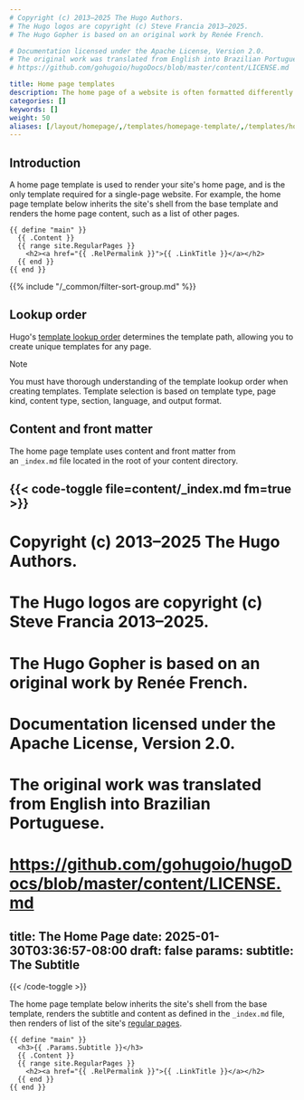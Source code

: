 ```yaml
---
# Copyright (c) 2013–2025 The Hugo Authors.
# The Hugo logos are copyright (c) Steve Francia 2013–2025.
# The Hugo Gopher is based on an original work by Renée French.

# Documentation licensed under the Apache License, Version 2.0.
# The original work was translated from English into Brazilian Portuguese.
# https://github.com/gohugoio/hugoDocs/blob/master/content/LICENSE.md

title: Home page templates
description: The home page of a website is often formatted differently than the other pages. For this reason, Hugo makes it easy for you to define your new site's home page as a unique template.
categories: []
keywords: []
weight: 50
aliases: [/layout/homepage/,/templates/homepage-template/,/templates/homepage/]
---
```


## Introduction

A home page template is used to render your site's home page, and is the only template required for a single-page website. For example, the home page template below inherits the site's shell from the base template and renders the home page content, such as a list of other pages.

```go-html-template {file="layouts/_default/home.html"}
{{ define "main" }}
  {{ .Content }}
  {{ range site.RegularPages }}
    <h2><a href="{{ .RelPermalink }}">{{ .LinkTitle }}</a></h2>
  {{ end }}
{{ end }}
```

{{% include "/_common/filter-sort-group.md" %}}

## Lookup order

Hugo's [template lookup order] determines the template path, allowing you to create unique templates for any page.

> [!note]
> You must have thorough understanding of the template lookup order when creating templates. Template selection is based on template type, page kind, content type, section, language, and output format.

## Content and front matter

The home page template uses content and front matter from an&nbsp;`_index.md`&nbsp;file located in the root of your content directory.

{{< code-toggle file=content/_index.md fm=true >}}
---
# Copyright (c) 2013–2025 The Hugo Authors.
# The Hugo logos are copyright (c) Steve Francia 2013–2025.
# The Hugo Gopher is based on an original work by Renée French.

# Documentation licensed under the Apache License, Version 2.0.
# The original work was translated from English into Brazilian Portuguese.
# https://github.com/gohugoio/hugoDocs/blob/master/content/LICENSE.md

title: The Home Page
date: 2025-01-30T03:36:57-08:00
draft: false
params:
  subtitle: The Subtitle
---
{{< /code-toggle >}}

The home page template below inherits the site's shell from the base template, renders the subtitle and content as defined in the&nbsp;`_index.md`&nbsp;file, then renders of list of the site's [regular pages](g).

```go-html-template {file="layouts/_default/home.html"}
{{ define "main" }}
  <h3>{{ .Params.Subtitle }}</h3>
  {{ .Content }}
  {{ range site.RegularPages }}
    <h2><a href="{{ .RelPermalink }}">{{ .LinkTitle }}</a></h2>
  {{ end }}
{{ end }}
```

[template lookup order]: /templates/lookup-order/#home-templates
